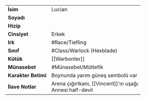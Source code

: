|  |  |
|---|---|
| **İsim** | Lucian|
| **Soyadı** | |
| **Hizip** | |
| **Cinsiyet** | Erkek|
| **Irk** | #Race/Tiefling|
| **Sınıf** | #Class/Warlock (Hexblade)|
| **Kütük** | [[Warbonter]]|
| **Münasebet** | #Münasebet/Müttefik|
| **Karakter Betimi** | Boynunda yarım güneş sembolü var|
| **İlave Notlar** | Arena çığırtkanı, [[Vincent]]'ın uşağı<br>Annesi half-devil|
